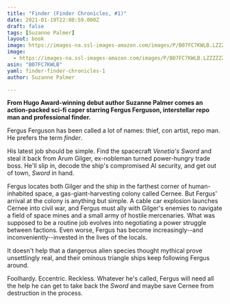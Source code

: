 ```yaml
---
title: "Finder (Finder Chronicles, #1)"
date: 2021-01-19T22:08:59.000Z
draft: false
tags: [Suzanne Palmer]
layout: book
image: https://images-na.ssl-images-amazon.com/images/P/B07FC7KWLB.LZZZZZZZ.jpg
image: 
  - https://images-na.ssl-images-amazon.com/images/P/B07FC7KWLB.LZZZZZZZ.jpg
asin: "B07FC7KWLB"
yaml: finder-finder-chronicles-1
author: Suzanne Palmer

---
```


**From Hugo Award-winning debut author Suzanne Palmer comes an action-packed sci-fi caper starring Fergus Ferguson, interstellar repo man and professional finder.**  
  
Fergus Ferguson has been called a lot of names: thief, con artist, repo man. He prefers the term *finder*.  
  
His latest job should be simple. Find the spacecraft *Venetia's Sword* and steal it back from Arum Gilger, ex-nobleman turned power-hungry trade boss. He'll slip in, decode the ship's compromised AI security, and get out of town, *Sword* in hand.  
  
Fergus locates both Gilger and the ship in the farthest corner of human-inhabited space, a gas-giant-harvesting colony called Cernee. But Fergus' arrival at the colony is anything but simple. A cable car explosion launches Cernee into civil war, and Fergus must ally with Gilger's enemies to navigate a field of space mines and a small army of hostile mercenaries. What was supposed to be a routine job evolves into negotiating a power struggle between factions. Even worse, Fergus has become increasingly--and inconveniently--invested in the lives of the locals.  
  
It doesn't help that a dangerous alien species thought mythical prove unsettlingly real, and their ominous triangle ships keep following Fergus around.  
  
Foolhardy. Eccentric. Reckless. Whatever he's called, Fergus will need all the help he can get to take back the *Sword* and maybe save Cernee from destruction in the process.